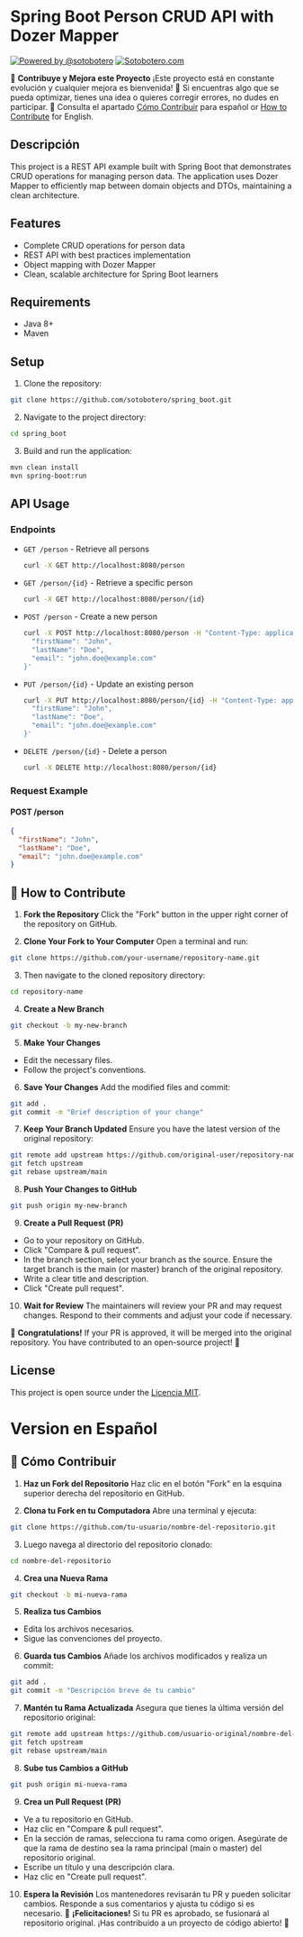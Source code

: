 # Spring Boot Person CRUD API with Dozer Mapper
[![Powered by @sotobotero](https://img.shields.io/badge/Powered%20by-%40sotobotero-blue?style=flat-square&logo=twitter)](https://twitter.com/sotobotero)
[![Sotobotero.com](https://img.shields.io/badge/Powered%20by-sotobotero.com-blue?style=flat-square&logo=twitter)](https://sotobotero.com/)

🌟 **Contribuye y Mejora este Proyecto**
¡Este proyecto está en constante evolución y cualquier mejora es bienvenida! 🎉 Si encuentras algo que se pueda optimizar, tienes una idea o quieres corregir errores, no dudes en participar.
📌 Consulta el apartado [Cómo Contribuir](https://github.com/sotobotero/CodeHub/blob/develop/README.md#-cómo-contribuir) para español or [How to Contribute](https://github.com/sotobotero/CodeHub/blob/develop/README.md#-how-to-contribute) for English.


## Descripción
This project is a REST API example built with Spring Boot that demonstrates CRUD operations for managing person data. The application uses Dozer Mapper to efficiently map between domain objects and DTOs, maintaining a clean architecture.

## Features
- Complete CRUD operations for person data
- REST API with best practices implementation
- Object mapping with Dozer Mapper
- Clean, scalable architecture for Spring Boot learners

## Requirements
- Java 8+
- Maven

## Setup
1. Clone the repository:
  ```bash
  git clone https://github.com/sotobotero/spring_boot.git
  ```
2. Navigate to the project directory:
  ```bash
  cd spring_boot
  ```
3. Build and run the application:
  ```bash
  mvn clean install
  mvn spring-boot:run
  ```
## API Usage
### Endpoints
- `GET /person` - Retrieve all persons
  ```bash
  curl -X GET http://localhost:8080/person
  ```
- `GET /person/{id}` - Retrieve a specific person
  ```bash
  curl -X GET http://localhost:8080/person/{id}
  ```

- `POST /person` - Create a new person
  ```bash
  curl -X POST http://localhost:8080/person -H "Content-Type: application/json" -d '{
    "firstName": "John",
    "lastName": "Doe",
    "email": "john.doe@example.com"
  }'
  ```

- `PUT /person/{id}` - Update an existing person
  ```bash
  curl -X PUT http://localhost:8080/person/{id} -H "Content-Type: application/json" -d '{
    "firstName": "John",
    "lastName": "Doe",
    "email": "john.doe@example.com"
  }'
  ```

- `DELETE /person/{id}` - Delete a person
  ```bash
  curl -X DELETE http://localhost:8080/person/{id}
  ```

### Request Example

#### POST /person
```json
{
  "firstName": "John",
  "lastName": "Doe",
  "email": "john.doe@example.com"
}
```
## 🚀 How to Contribute

1. **Fork the Repository**
  Click the "Fork" button in the upper right corner of the repository on GitHub.

2. **Clone Your Fork to Your Computer**
  Open a terminal and run:
  ```bash
  git clone https://github.com/your-username/repository-name.git
  ```
3. Then navigate to the cloned repository directory:
  ```bash
  cd repository-name
  ```

4. **Create a New Branch**
  ```bash
  git checkout -b my-new-branch
  ```

5. **Make Your Changes**
  - Edit the necessary files.
  - Follow the project's conventions.

6. **Save Your Changes**
  Add the modified files and commit:
  ```bash
  git add .
  git commit -m "Brief description of your change"
  ```

7. **Keep Your Branch Updated**
  Ensure you have the latest version of the original repository:
  ```bash
  git remote add upstream https://github.com/original-user/repository-name.git
  git fetch upstream
  git rebase upstream/main
  ```

8. **Push Your Changes to GitHub**
  ```bash
  git push origin my-new-branch
  ```

9. **Create a Pull Request (PR)**
  - Go to your repository on GitHub.
  - Click "Compare & pull request".
  - In the branch section, select your branch as the source.
    Ensure the target branch is the main (or master) branch of the original repository.
  - Write a clear title and description.
  - Click "Create pull request".

10. **Wait for Review**
  The maintainers will review your PR and may request changes. Respond to their comments and adjust your code if necessary.

🎉 **Congratulations!**
If your PR is approved, it will be merged into the original repository. You have contributed to an open-source project! 🚀

## License

This project is open source under the [Licencia MIT](LICENSE).

# Version en Español
## 🚀 Cómo Contribuir
1. **Haz un Fork del Repositorio**
  Haz clic en el botón "Fork" en la esquina superior derecha del repositorio en GitHub.

2. **Clona tu Fork en tu Computadora**
  Abre una terminal y ejecuta:
  ```bash
  git clone https://github.com/tu-usuario/nombre-del-repositorio.git
  ```
3. Luego navega al directorio del repositorio clonado:
  ```bash
  cd nombre-del-repositorio
  ```
4. **Crea una Nueva Rama**
  ```bash
  git checkout -b mi-nueva-rama
  ```
5. **Realiza tus Cambios**
  - Edita los archivos necesarios.
  - Sigue las convenciones del proyecto.
6. **Guarda tus Cambios**
  Añade los archivos modificados y realiza un commit:
  ```bash
  git add .
  git commit -m "Descripción breve de tu cambio"
  ```
7. **Mantén tu Rama Actualizada**
  Asegura que tienes la última versión del repositorio original:
  ```bash
  git remote add upstream https://github.com/usuario-original/nombre-del-repositorio.git
  git fetch upstream
  git rebase upstream/main
  ```
8. **Sube tus Cambios a GitHub**
  ```bash
  git push origin mi-nueva-rama
  ```
9. **Crea un Pull Request (PR)**
  - Ve a tu repositorio en GitHub.
  - Haz clic en "Compare & pull request".
  - En la sección de ramas, selecciona tu rama como origen.
    Asegúrate de que la rama de destino sea la rama principal (main o master) del repositorio original.
  - Escribe un título y una descripción clara.
  - Haz clic en "Create pull request".
10. **Espera la Revisión**
  Los mantenedores revisarán tu PR y pueden solicitar cambios. Responde a sus comentarios y ajusta tu código si es necesario.
🎉 **¡Felicitaciones!**
Si tu PR es aprobado, se fusionará al repositorio original. ¡Has contribuido a un proyecto de código abierto! 🚀
